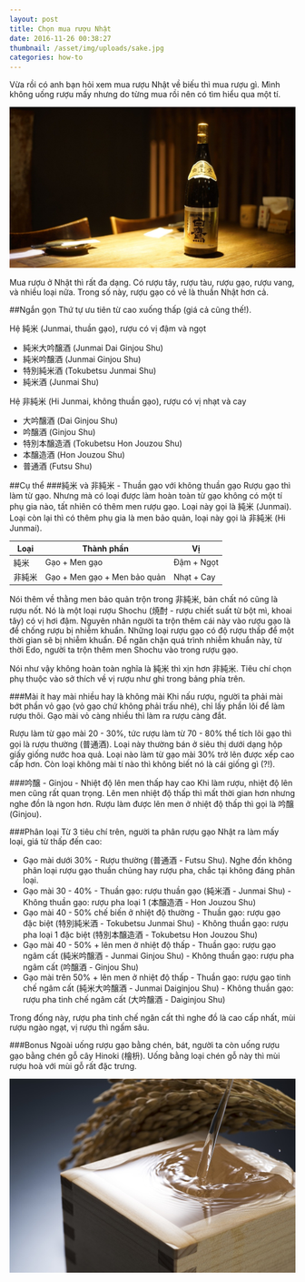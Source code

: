 ```yaml
---
layout: post
title: Chọn mua rượu Nhật
date: 2016-11-26 00:38:27
thumbnail: /asset/img/uploads/sake.jpg
categories: how-to
---
```



Vừa rồi có anh bạn hỏi xem mua rượu Nhật về biếu thì mua rượu gì. Mình không uống rượu mấy nhưng do từng mua rồi nên có tìm hiểu qua một tí.

![](/asset/img/uploads/sake.jpg)

Mua rượu ở Nhật thì rất đa dạng. Có rượu tây, rượu tàu, rượu gạo, rượu vang, và nhiều loại nữa. Trong số này, rượu gạo có vẻ là thuần Nhật hơn cả.

\##Ngắn gọn
Thứ tự ưu tiên từ cao xuống thấp (giá cả cũng thế!).

Hệ 純米 (Junmai, thuần gạo), rượu có vị đậm và ngọt

* 純米大吟醸酒 (Junmai Dai Ginjou Shu)
* 純米吟醸酒 (Junmai Ginjou Shu)
* 特別純米酒 (Tokubetsu Junmai Shu)
* 純米酒 (Junmai Shu)

Hệ 非純米 (Hi Junmai, không thuần gạo), rượu có vị nhạt và cay

* 大吟醸酒 (Dai Ginjou Shu)
* 吟醸酒 (Ginjou Shu)
* 特別本醸造酒 (Tokubetsu Hon Jouzou Shu)
* 本醸造酒 (Hon Jouzou Shu)
* 普通酒 (Futsu Shu)

\##Cụ thể
###純米 và 非純米  - Thuần gạo với không thuần gạo
Rượu gạo thì làm từ gạo. Nhưng mà có loại được làm hoàn toàn từ gạo không có một tí phụ gia nào, tất nhiên có thêm men rượu gạo. Loại này gọi là 純米 (Junmai). Loại còn lại thì có thêm phụ gia là men bảo quản, loại này gọi là 非純米 (Hi Junmai).

| Loại | Thành phần                   | Vị         |
| ---- | ---------------------------- | ---------- |
| 純米   | Gạo + Men gạo                | Đậm + Ngọt |
| 非純米  | Gạo + Men gạo + Men bảo quản | Nhạt + Cay |

Nói thêm về thằng men bảo quản trộn trong 非純米, bản chất nó cũng là rượu nốt. Nó là một loại rượu Shochu (焼酎 - rượu chiết suất từ bột mì, khoai tây) có vị hơi đậm. Nguyên nhân người ta trộn thêm cái này vào rượu gạo là để chống rượu bị nhiễm khuẩn. Những loại rượu gạo có độ rượu thấp để một thời gian sẽ bị nhiễm khuẩn. Để ngăn chặn quá trình nhiễm khuẩn này, từ thời Edo, người ta trộn thêm men Shochu vào trong rượu gạo.

Nói như vậy không hoàn toàn nghĩa là 純米 thì xịn hơn 非純米. Tiêu chí chọn phụ thuộc vào sở thích về vị rượu như ghi trong bảng phía trên.

\###Mài ít hay mài nhiều hay là không mài
Khi nấu rượu, người ta phải mài bớt phần vỏ gạo (vỏ gạo chứ không phải trấu nhé), chỉ lấy phần lõi để làm rượu thôi. Gạo mài vỏ càng nhiều thì làm ra rượu càng đắt.

Rượu làm từ gạo mài 20 - 30%, tức rượu làm từ 70 - 80% thể tích lõi gạo thì gọi là rượu thường (普通酒). Loại này thường bán ở siêu thị dưới dạng hộp giấy giống nước hoa quả. Loại nào làm từ gạo mài 30% trở lên được xếp cao cấp hơn. Còn loại không mài tí nào thì không biết nó là cái giống gì (?!).

\###吟醸 - Ginjou - Nhiệt độ lên men thấp hay cao
Khi làm rượu, nhiệt độ lên men cũng rất quan trọng. Lên men nhiệt độ thấp thì mất thời gian hơn nhưng nghe đồn là ngon hơn. Rượu làm được lên men ở nhiệt độ thấp thì gọi là 吟醸 (Ginjou).

\###Phân loại
Từ 3 tiêu chí trên, người ta phân rượu gạo Nhật ra làm mấy loại, giá từ thấp đến cao:

* Gạo mài dưới 30%
  		- Rượu thường (普通酒 - Futsu Shu). Nghe đồn không phân loại rượu gạo thuần chủng hay rượu pha, chắc tại không đáng phân loại.
* Gạo mài 30 - 40%
  		- Thuần gạo: rượu thuần gạo (純米酒 - Junmai Shu)
  		- Không thuần gạo: rượu pha loại 1 (本醸造酒 - Hon Jouzou Shu)
* Gạo mài 40 - 50% chế biến ở nhiệt độ thường
  		- Thuần gạo: rượu gạo đặc biệt (特別純米酒 - Tokubetsu Junmai Shu)
  		- Không thuần gạo: rượu pha loại 1 đặc biệt (特別本醸造酒 - Tokubetsu Hon Jouzou Shu)
* Gạo mài 40 - 50% + lên men ở nhiệt độ thấp
  		- Thuần gạo: rượu gạo ngâm cất (純米吟醸酒 - Junmai Ginjou Shu)
  		- Không thuần gạo: rượu pha ngâm cất (吟醸酒 - Ginjou Shu)
* Gạo mài trên 50% + lên men ở nhiệt độ thấp
  		- Thuần gạo: rượu gạo tinh chế ngâm cất (純米大吟醸酒 - Junmai Daiginjou Shu)
  		- Không thuần gạo: rượu pha tinh chế ngâm cất (大吟醸酒 - Daiginjou Shu)

Trong đống này, rượu pha tinh chế ngân cất thì nghe đồ là cao cấp nhất, mùi rượu ngào ngạt, vị rượu thì ngấm sâu.

\###Bonus
Ngoài uống rượu gạo bằng chén, bát, người ta còn uống rượu gạo bằng chén gỗ cây Hinoki (檜枡). Uống bằng loại chén gỗ này thì mùi rượu hoà với mùi gỗ rất đặc trưng.

![](/asset/img/uploads/98002372_custom.jpg)